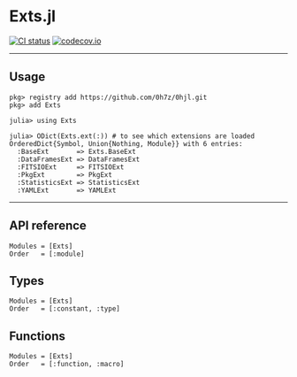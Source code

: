 # Exts.jl
[![CI status](https://github.com/0h7z/Exts.jl/actions/workflows/CI.yml/badge.svg)](https://github.com/0h7z/Exts.jl/actions/workflows/CI.yml)
[![codecov.io](https://codecov.io/gh/0h7z/Exts.jl/branch/master/graph/badge.svg)](https://app.codecov.io/gh/0h7z/Exts.jl)

*****
## Usage
```julia-repl
pkg> registry add https://github.com/0h7z/0hjl.git
pkg> add Exts
```

```jldoctest
julia> using Exts

julia> ODict(Exts.ext(:)) # to see which extensions are loaded
OrderedDict{Symbol, Union{Nothing, Module}} with 6 entries:
  :BaseExt       => Exts.BaseExt
  :DataFramesExt => DataFramesExt
  :FITSIOExt     => FITSIOExt
  :PkgExt        => PkgExt
  :StatisticsExt => StatisticsExt
  :YAMLExt       => YAMLExt
```

*****
## API reference
```@autodocs
Modules = [Exts]
Order   = [:module]
```

## Types
```@autodocs
Modules = [Exts]
Order   = [:constant, :type]
```

## Functions
```@autodocs
Modules = [Exts]
Order   = [:function, :macro]
```

